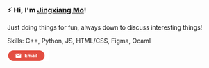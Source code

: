 ### ⚡️ Hi, I'm [Jingxiang Mo](https://jingxiangmo.com)!

Just doing things for fun, always down to discuss interesting things!

Skills: C++, Python, JS, HTML/CSS, Figma, Ocaml

 <a href="mailto:jingxiangmoa@gmail.com" title="Email"><img src="/assets/GmailSM.svg" height="25" aria-hidden="true"></a>
